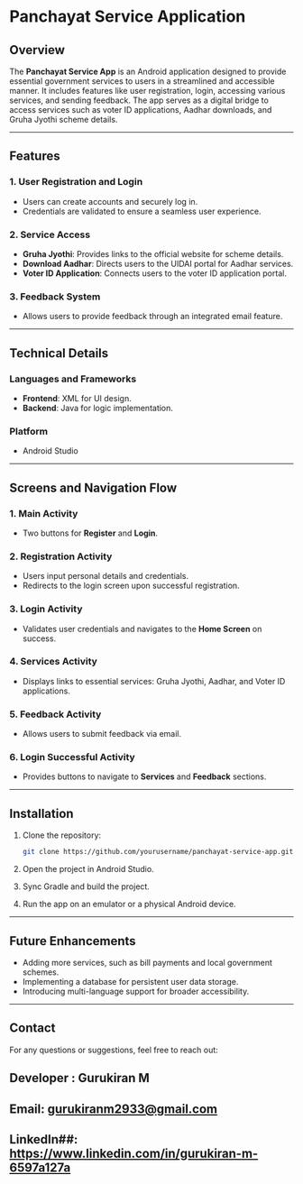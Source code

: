 # Panchayat Service Application  

## Overview  
The **Panchayat Service App** is an Android application designed to provide essential government services to users in a streamlined and accessible manner. It includes features like user registration, login, accessing various services, and sending feedback. The app serves as a digital bridge to access services such as voter ID applications, Aadhar downloads, and Gruha Jyothi scheme details.  

---

## Features  
### 1. **User Registration and Login**  
- Users can create accounts and securely log in.  
- Credentials are validated to ensure a seamless user experience.  

### 2. **Service Access**  
- **Gruha Jyothi**: Provides links to the official website for scheme details.  
- **Download Aadhar**: Directs users to the UIDAI portal for Aadhar services.  
- **Voter ID Application**: Connects users to the voter ID application portal.  

### 3. **Feedback System**  
- Allows users to provide feedback through an integrated email feature.  

---

## Technical Details  
### **Languages and Frameworks**  
- **Frontend**: XML for UI design.  
- **Backend**: Java for logic implementation.  

### **Platform**  
- Android Studio  

---

## Screens and Navigation Flow  
### 1. **Main Activity**  
- Two buttons for **Register** and **Login**.  

### 2. **Registration Activity**  
- Users input personal details and credentials.  
- Redirects to the login screen upon successful registration.  

### 3. **Login Activity**  
- Validates user credentials and navigates to the **Home Screen** on success.  

### 4. **Services Activity**  
- Displays links to essential services: Gruha Jyothi, Aadhar, and Voter ID applications.  

### 5. **Feedback Activity**  
- Allows users to submit feedback via email.  

### 6. **Login Successful Activity**  
- Provides buttons to navigate to **Services** and **Feedback** sections.  

---

## Installation  
1. Clone the repository:  
   ```bash  
   git clone https://github.com/yourusername/panchayat-service-app.git  
   ```  

2. Open the project in Android Studio.  
3. Sync Gradle and build the project.  
4. Run the app on an emulator or a physical Android device.  

---

## Future Enhancements  
- Adding more services, such as bill payments and local government schemes.  
- Implementing a database for persistent user data storage.  
- Introducing multi-language support for broader accessibility.  

---

## Contact
For any questions or suggestions, feel free to reach out:
## Developer : Gurukiran M
## Email: gurukiranm2933@gmail.com
## LinkedIn##: https://www.linkedin.com/in/gurukiran-m-6597a127a
